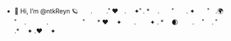 - 👋 Hi, I’m @ntkReyn
🪐　　.　　 .˚ ❤　.　 ✦˚ . *
　.　　˚　　. ✦　　˚　.🌍　˚
　.  　　　.   　 　　　˚　　*
  ❤ 　✦　　.　　 ✦     .  *
　🌒　 　. 　˚           　.
  ˚　　  .*　 ✦     .❤ 　✦　

